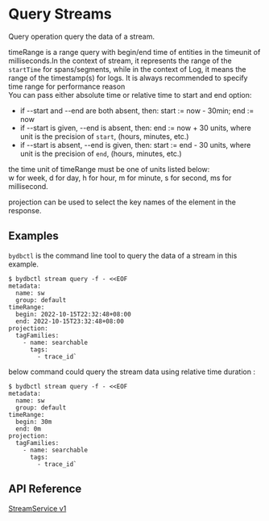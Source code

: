 # Query Streams

Query operation query the data of a stream.

timeRange is a range query with begin/end time of entities in the timeunit of milliseconds.In the context of stream, it represents the range of the `startTime` for spans/segments, while in the context of Log, it means the range of the timestamp(s) for logs. It is always recommended to specify time range for performance reason<br>
You can pass either absolute time or relative time to start and end option:<br>
* if --start and --end are both absent, then: start := now - 30min; end := now 
* if --start is given, --end is absent, then: end := now + 30 units, where unit is the precision of `start`, (hours, minutes, etc.)
* if --start is absent, --end is given, then: start := end - 30 units, where unit is the precision of `end`, (hours, minutes, etc.)

the time unit of timeRange must be one of units listed below:<br>
w for week, d for day, h for hour, m for minute, s for second, ms for millisecond.

projection can be used to select the key names of the element in the response.
## Examples
`bydbctl` is the command line tool to query the data of a stream in this example.
```shell
$ bydbctl stream query -f - <<EOF
metadata:
  name: sw
  group: default
timeRange:
  begin: 2022-10-15T22:32:48+08:00
  end: 2022-10-15T23:32:48+08:00
projection:
  tagFamilies:
    - name: searchable
      tags:
        - trace_id`
```
below command could query the stream data using relative time duration :
```shell
$ bydbctl stream query -f - <<EOF
metadata:
  name: sw
  group: default
timeRange:
  begin: 30m
  end: 0m
projection:
  tagFamilies:
    - name: searchable
      tags:
        - trace_id`
```

## API Reference

[StreamService v1](../../api-reference.md#streamservice)
